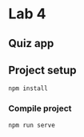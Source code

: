 # Lab 4

## Quiz app

## Project setup
```
npm install
```

### Compile project
```
npm run serve
```
